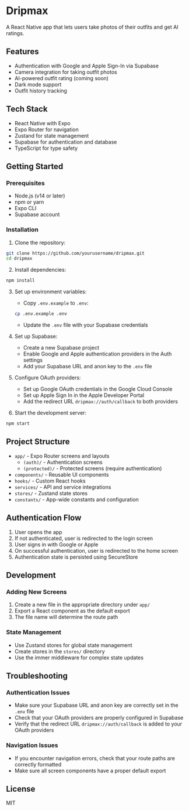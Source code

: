 # Dripmax

A React Native app that lets users take photos of their outfits and get AI ratings.

## Features

- Authentication with Google and Apple Sign-In via Supabase
- Camera integration for taking outfit photos
- AI-powered outfit rating (coming soon)
- Dark mode support
- Outfit history tracking

## Tech Stack

- React Native with Expo
- Expo Router for navigation
- Zustand for state management
- Supabase for authentication and database
- TypeScript for type safety

## Getting Started

### Prerequisites

- Node.js (v14 or later)
- npm or yarn
- Expo CLI
- Supabase account

### Installation

1. Clone the repository:
```bash
git clone https://github.com/yourusername/dripmax.git
cd dripmax
```

2. Install dependencies:
```bash
npm install
```

3. Set up environment variables:
   - Copy `.env.example` to `.env`:
   ```bash
   cp .env.example .env
   ```
   - Update the `.env` file with your Supabase credentials

4. Set up Supabase:
   - Create a new Supabase project
   - Enable Google and Apple authentication providers in the Auth settings
   - Add your Supabase URL and anon key to the `.env` file

5. Configure OAuth providers:
   - Set up Google OAuth credentials in the Google Cloud Console
   - Set up Apple Sign In in the Apple Developer Portal
   - Add the redirect URL `dripmax://auth/callback` to both providers

6. Start the development server:
```bash
npm start
```

## Project Structure

- `app/` - Expo Router screens and layouts
  - `(auth)/` - Authentication screens
  - `(protected)/` - Protected screens (require authentication)
- `components/` - Reusable UI components
- `hooks/` - Custom React hooks
- `services/` - API and service integrations
- `stores/` - Zustand state stores
- `constants/` - App-wide constants and configuration

## Authentication Flow

1. User opens the app
2. If not authenticated, user is redirected to the login screen
3. User signs in with Google or Apple
4. On successful authentication, user is redirected to the home screen
5. Authentication state is persisted using SecureStore

## Development

### Adding New Screens

1. Create a new file in the appropriate directory under `app/`
2. Export a React component as the default export
3. The file name will determine the route path

### State Management

- Use Zustand stores for global state management
- Create stores in the `stores/` directory
- Use the immer middleware for complex state updates

## Troubleshooting

### Authentication Issues

- Make sure your Supabase URL and anon key are correctly set in the `.env` file
- Check that your OAuth providers are properly configured in Supabase
- Verify that the redirect URL `dripmax://auth/callback` is added to your OAuth providers

### Navigation Issues

- If you encounter navigation errors, check that your route paths are correctly formatted
- Make sure all screen components have a proper default export

## License

MIT
